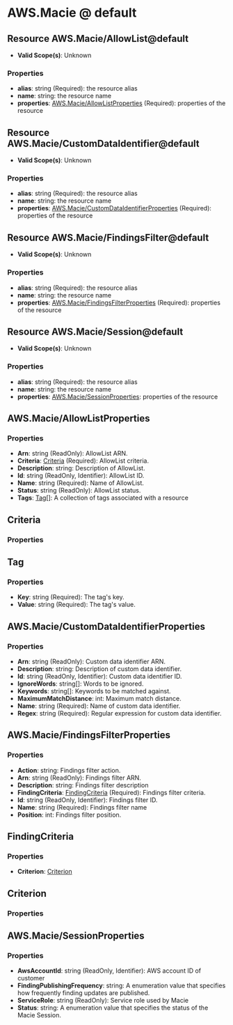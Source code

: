 # AWS.Macie @ default

## Resource AWS.Macie/AllowList@default
* **Valid Scope(s)**: Unknown
### Properties
* **alias**: string (Required): the resource alias
* **name**: string: the resource name
* **properties**: [AWS.Macie/AllowListProperties](#awsmacieallowlistproperties) (Required): properties of the resource

## Resource AWS.Macie/CustomDataIdentifier@default
* **Valid Scope(s)**: Unknown
### Properties
* **alias**: string (Required): the resource alias
* **name**: string: the resource name
* **properties**: [AWS.Macie/CustomDataIdentifierProperties](#awsmaciecustomdataidentifierproperties) (Required): properties of the resource

## Resource AWS.Macie/FindingsFilter@default
* **Valid Scope(s)**: Unknown
### Properties
* **alias**: string (Required): the resource alias
* **name**: string: the resource name
* **properties**: [AWS.Macie/FindingsFilterProperties](#awsmaciefindingsfilterproperties) (Required): properties of the resource

## Resource AWS.Macie/Session@default
* **Valid Scope(s)**: Unknown
### Properties
* **alias**: string (Required): the resource alias
* **name**: string: the resource name
* **properties**: [AWS.Macie/SessionProperties](#awsmaciesessionproperties): properties of the resource

## AWS.Macie/AllowListProperties
### Properties
* **Arn**: string (ReadOnly): AllowList ARN.
* **Criteria**: [Criteria](#criteria) (Required): AllowList criteria.
* **Description**: string: Description of AllowList.
* **Id**: string (ReadOnly, Identifier): AllowList ID.
* **Name**: string (Required): Name of AllowList.
* **Status**: string (ReadOnly): AllowList status.
* **Tags**: [Tag](#tag)[]: A collection of tags associated with a resource

## Criteria
### Properties

## Tag
### Properties
* **Key**: string (Required): The tag's key.
* **Value**: string (Required): The tag's value.

## AWS.Macie/CustomDataIdentifierProperties
### Properties
* **Arn**: string (ReadOnly): Custom data identifier ARN.
* **Description**: string: Description of custom data identifier.
* **Id**: string (ReadOnly, Identifier): Custom data identifier ID.
* **IgnoreWords**: string[]: Words to be ignored.
* **Keywords**: string[]: Keywords to be matched against.
* **MaximumMatchDistance**: int: Maximum match distance.
* **Name**: string (Required): Name of custom data identifier.
* **Regex**: string (Required): Regular expression for custom data identifier.

## AWS.Macie/FindingsFilterProperties
### Properties
* **Action**: string: Findings filter action.
* **Arn**: string (ReadOnly): Findings filter ARN.
* **Description**: string: Findings filter description
* **FindingCriteria**: [FindingCriteria](#findingcriteria) (Required): Findings filter criteria.
* **Id**: string (ReadOnly, Identifier): Findings filter ID.
* **Name**: string (Required): Findings filter name
* **Position**: int: Findings filter position.

## FindingCriteria
### Properties
* **Criterion**: [Criterion](#criterion)

## Criterion
### Properties

## AWS.Macie/SessionProperties
### Properties
* **AwsAccountId**: string (ReadOnly, Identifier): AWS account ID of customer
* **FindingPublishingFrequency**: string: A enumeration value that specifies how frequently finding updates are published.
* **ServiceRole**: string (ReadOnly): Service role used by Macie
* **Status**: string: A enumeration value that specifies the status of the Macie Session.

